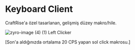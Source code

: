 # Keyboard Client
CraftRise'a özel tasarlanan, gelişmiş düzey makro/hile.

![zyro-image (4) (1)](https://user-images.githubusercontent.com/106769027/175766388-30649698-c183-4d28-a401-e238f697145f.png) Left Clicker

[Son'a aldığınızda ortalama 20 CPS yapan sol click makrosu.]


